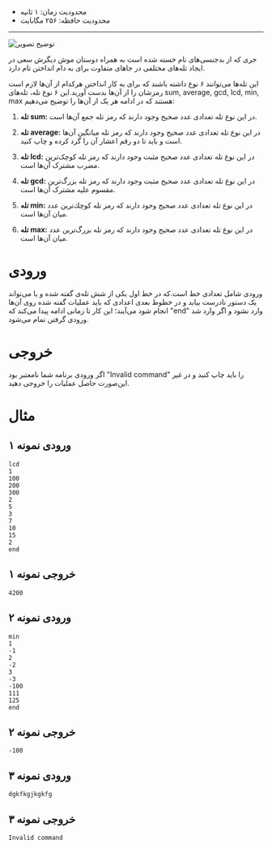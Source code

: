 + محدودیت زمان: ۱ ثانیه
+ محدودیت حافظه: ۲۵۶ مگابایت

----------
![توضیح تصویر](https://imgurl.ir/uploads/m320337_0244d-16944358858431.jpg)

جری كه از بدجنسی‌های تام خسته شده است به همراه دوستان موش ديگرش سعی در ايجاد تله‌های مختلفی در جاهای متفاوت برای به دام انداختن تام دارد.

اين تله‌ها می‌توانند ۶ نوع داشته باشند كه برای به كار انداختن هركدام از آن‌ها لازم است رمزشان را از آن‌ها بدست آورید.اين ۶ نوع تله، تله‌های sum, average, gcd, lcd, min, max هستند كه در ادامه هر یک از آن‌ها را توضيح می‌دهيم:

1. **تله sum:**
در اين نوع تله تعدادی عدد صحيح وجود دارند كه رمز تله جمع آن‌ها است.

2. **تله average:**
در اين نوع تله تعدادی عدد صحيح وجود دارند كه رمز تله ميانگين آن‌ها است و باید تا دو رقم اعشار آن را گرد کرده و چاپ کنید.

3. **تله lcd:**
در اين نوع تله تعدادی عدد صحيح مثبت وجود دارند كه رمز تله کوچک‌ترین مضرب مشترک آن‌ها است.

4. **تله gcd:**
در اين نوع تله تعدادی عدد صحيح مثبت وجود دارند كه رمز تله بزرگ‌ترين مقسوم عليه مشترک آن‌ها است.

5. **تله min:**
در اين نوع تله تعدادی عدد صحيح وجود دارند كه رمز تله كوچك‌ترين عدد ميان آن‌ها است.
 
6. **تله max:**
در اين نوع تله تعدادی عدد صحيح وجود دارند كه رمز تله بزرگ‌ترين عدد ميان آن‌ها است.
  
# ورودی
ورودی شامل تعدادی خط است.كه در خط اول يكی از شش تله‌ی گفته شده و يا می‌تواند يک دستور نادرست بياید و در خطوط بعدی اعدادی كه باید عمليات گفته شده روی آن‌ها انجام شود می‌آيند؛ اين كار تا زمانی ادامه پيدا می‌كند كه "end" وارد نشود و اگر وارد شد ورودی گرفتن تمام می‌شود.

# خروجی
اگر ورودی برنامه شما نامعتبر بود "Invalid command" را باید چاپ كنيد و در غير اين‌صورت حاصل عمليات را خروجی دهید.

# مثال
## ورودی نمونه ۱
```
lcd
1
100
200
300
2
5
3
7
10
15
2
end
```

## خروجی نمونه ۱
```
4200
```

## ورودی نمونه ۲
```
min
1
-1
2
-2
3
-3
-100
111
125
end
```

## خروجی نمونه ۲
```
-100
```

## ورودی نمونه ۳
```
dgkfkgjkgkfg
```

## خروجی نمونه ۳
```
Invalid command
```